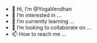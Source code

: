 - 👋 Hi, I’m @YogaVendhan
- 👀 I’m interested in ...
- 🌱 I’m currently learning ...
- 💞️ I’m looking to collaborate on ...
- 📫 How to reach me ...

<!---
YogaVendhan/YogaVendhan is a ✨ special ✨ repository because its `README.md` (this file) appears on your GitHub profile.
You can click the Preview link to take a look at your changes.
--->

